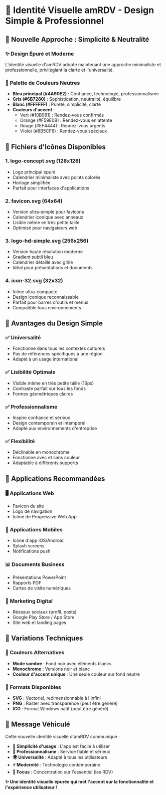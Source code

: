 # 🎨 Identité Visuelle amRDV - Design Simple & Professionnel

## 🎯 Nouvelle Approche : Simplicité & Neutralité

### ✨ **Design Épuré et Moderne**
L'identité visuelle d'amRDV adopte maintenant une approche minimaliste et professionnelle, privilégiant la clarté et l'universalité.

### 🎨 **Palette de Couleurs Neutres**
- **Bleu principal (#4A90E2)** : Confiance, technologie, professionnalisme
- **Gris (#6B7280)** : Sophistication, neutralité, équilibre
- **Blanc (#FFFFFF)** : Pureté, simplicité, clarté
- **Couleurs d'accent** : 
  - Vert (#10B981) : Rendez-vous confirmés
  - Orange (#F59E0B) : Rendez-vous en attente
  - Rouge (#EF4444) : Rendez-vous urgents
  - Violet (#8B5CF6) : Rendez-vous spéciaux

## 📁 **Fichiers d'Icônes Disponibles**

### 1. **logo-concept.svg** (128x128)
- Logo principal épuré
- Calendrier minimaliste avec points colorés
- Horloge simplifiée
- Parfait pour interfaces d'applications

### 2. **favicon.svg** (64x64)  
- Version ultra-simple pour favicons
- Calendrier iconique avec anneaux
- Lisible même en très petite taille
- Optimisé pour navigateurs web

### 3. **logo-hd-simple.svg** (256x256)
- Version haute résolution moderne
- Gradient subtil bleu
- Calendrier détaillé avec grille
- Idéal pour présentations et documents

### 4. **icon-32.svg** (32x32)
- Icône ultra-compacte
- Design iconique reconnaissable
- Parfait pour barres d'outils et menus
- Compatible tous environnements

## 🎯 **Avantages du Design Simple**

### ✅ **Universalité**
- Fonctionne dans tous les contextes culturels
- Pas de références spécifiques à une région
- Adapté à un usage international

### ✅ **Lisibilité Optimale**
- Visible même en très petite taille (16px)
- Contraste parfait sur tous les fonds
- Formes géométriques claires

### ✅ **Professionnalisme**
- Inspire confiance et sérieux
- Design contemporain et intemporel
- Adapté aux environnements d'entreprise

### ✅ **Flexibilité**
- Déclinable en monochrome
- Fonctionne avec et sans couleur
- Adaptable à différents supports

## 📱 **Applications Recommandées**

### 🖥️ **Applications Web**
- Favicon du site
- Logo de navigation
- Icône de Progressive Web App

### 📱 **Applications Mobiles**
- Icône d'app iOS/Android
- Splash screens
- Notifications push

### 📊 **Documents Business**
- Présentations PowerPoint
- Rapports PDF
- Cartes de visite numériques

### 🎨 **Marketing Digital**
- Réseaux sociaux (profil, posts)
- Google Play Store / App Store
- Site web et landing pages

## 🔧 **Variations Techniques**

### 🎨 **Couleurs Alternatives**
- **Mode sombre** : Fond noir avec éléments blancs
- **Monochrome** : Versions noir et blanc
- **Couleur d'accent unique** : Une seule couleur sur fond neutre

### 📐 **Formats Disponibles**
- **SVG** : Vectoriel, redimensionnable à l'infini
- **PNG** : Raster avec transparence (peut être généré)
- **ICO** : Format Windows natif (peut être généré)

## 🎯 **Message Véhiculé**

Cette nouvelle identité visuelle d'amRDV communique :
- **🔧 Simplicité d'usage** : L'app est facile à utiliser
- **💼 Professionnalisme** : Service fiable et sérieux  
- **🌍 Universalité** : Adapté à tous les utilisateurs
- **⚡ Modernité** : Technologie contemporaine
- **🎯 Focus** : Concentration sur l'essentiel (les RDV)

**✨ Une identité visuelle épurée qui met l'accent sur la fonctionnalité et l'expérience utilisateur !**